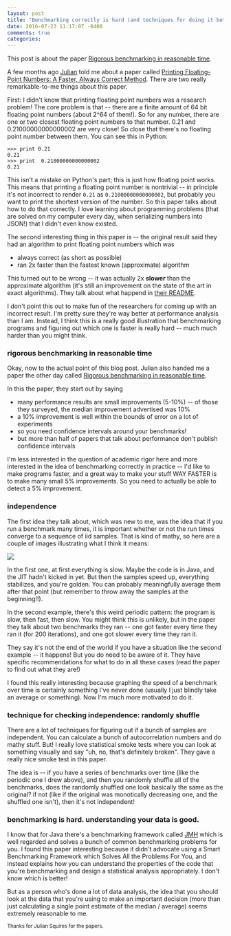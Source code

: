 ```yaml
---
layout: post
title: "Benchmarking correctly is hard (and techniques for doing it better)"
date: 2016-07-23 11:17:07 -0400
comments: true
categories: 
---
```


This post is about the paper [Rigorous benchmarking in reasonable time](https://kar.kent.ac.uk/33611/).

A few months ago [Julian](http://www.cipht.net/) told me about a paper called [Printing Floating-Point Numbers: A Faster, Always Correct Method](https://cseweb.ucsd.edu/~lerner/papers/fp-printing-popl16.pdf). There are two really remarkable-to-me things about this paper.

First: I didn't know that printing floating point numbers was a research problem! The core problem is that -- there are a finite amount of 64 bit floating point numbers (about 2^64 of them!). So for any number, there are one or two closest floating point numbers to that number. 0.21 and 0.21000000000000002 are very close! So close that there's no floating point number between them. You can see this in Python:

```
>>> print 0.21
0.21
>>> print  0.21000000000000002
0.21
```

This isn't a mistake on Python's part; this is just how floating point works. This means that printing a floating point number is nontrivial -- in principle it's not incorrect to render `0.21` as `0.21000000000000002`, but probably you want to print the shortest version of the number. So this paper talks about how to do that correctly. I love learning about programming problems (that are solved on my computer every day, when serializing numbers into JSON!) that I didn't even know existed.

The second interesting thing in this paper is -- the original result said they had an algorithm to print floating point numbers which was

- always correct (as short as possible)
- ran 2x faster than the fastest known (approximate) algorithm

This turned out to be wrong -- it was actually 2x **slower** than the approximate algorithm (it's still an improvement on the state of the art in exact algorithms). They talk about what happend in [their README](https://github.com/marcandrysco/Errol).

I don't point this out to make fun of the researchers for coming up with an incorrect result. I'm pretty sure they're way better at performance analysis than I am. Instead, I think this is a really good illustration that benchmarking programs and figuring out which one is faster is really hard -- much much harder than you might think.

### rigorous benchmarking in reasonable time

Okay, now to the actual point of this blog post. Julian also handed me a paper the other day called [Rigorous benchmarking in reasonable time](https://kar.kent.ac.uk/33611/). 

In this the paper, they start out by saying

- many performance results are small improvements (5-10%) -- of those they surveyed, the median improvement advertised was 10%
- a 10% improvement is well within the bounds of error on a lot of experiments
- so you need confidence intervals around your benchmarks!
- but more than half of papers that talk about performance don't publish confidence intervals

I'm less interested in the question of academic rigor here and more interested in the idea of benchmarking correctly in practice -- I'd like to make programs faster, and a great way to make your stuff WAY FASTER is to make many small 5% improvements. So you need to actually be able to detect a 5% improvement.

### independence

The first idea they talk about, which was new to me, was the idea that if you run a benchmark many times, it is important whether or not the run times converge to a sequence of iid samples. That is kind of mathy, so here are a couple of images illustrating what I think it means:

<img src="/images/benchmarking.png">

In the first one, at first everything is slow. Maybe the code is in Java, and the JIT hadn't kicked in yet. But then the samples speed up, everything stabilizes, and you're golden. You can probably meaningfully average them after that point (but remember to throw away the samples at the beginning!!).

In the second example, there's this weird periodic pattern: the program is slow, then fast, then slow. You might think this is unlikely, but in the paper they talk about two benchmarks they ran -- one got faster every time they ran it (for 200 iterations), and one got slower every time they ran it.

They say it's not the end of the world if you have a situation like the second example -- it happens! But you do need to be aware of it. They have specific recommendations for what to do in all these cases (read the paper to find out what they are!)

I found this really interesting because graphing the speed of a benchmark over time is certainly something I've never done (usually I just blindly take an average or something). Now I'm much more motivated to do it.

### technique for checking independence: randomly shuffle

There are a lot of techniques for figuring out if a bunch of samples are independent. You can calculate a bunch of autocorrelation numbers and do mathy stuff. But! I really love statistical smoke tests where you can look at something visually and say "uh, no, that's definitely broken". They gave a really nice smoke test in this paper.

The idea is -- if you have a series of benchmarks over time (like the periodic one I drew above), and then you randomly shuffle all of the benchmarks, does the randomly shuffled one look basically the same as the original? if not (like if the original was monotically decreasing one, and the shuffled one isn't), then it's not independent!

### benchmarking is hard. understanding your data is good.

I know that for Java there's a benchmarking framework called [JMH](http://java-performance.info/jmh/) which is well regarded and solves a bunch of common benchmarking problems for you. I found this paper interesting because it didn't advocate using a Smart Benchmarking Framework which Solves All the Problems For You, and instead explains how you can understand the properties of the code that you're benchmarking and design a statistical analysis appropriately. I don't know which is better!

But as a person who's done a lot of data analysis, the idea that you should look at the data that you're using to make an important decision (more than just calculating a single point estimate of the median / average) seems extremely reasonable to me.

<small> Thanks for Julian Squires for the papers. </small>